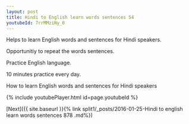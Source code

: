 ```yaml
---
layout: post
title: Hindi to English learn words sentences 54 
youtubeId: 7rrMMziNy_0
---
```

 
 
Helps to learn English words and sentences for Hindi speakers.

Opportunitiy to repeat the words sentences. 

Practice English language. 
 
10 minutes practice every day. 
 
How to learn English words and sentences for Hindi speakers 
 
{% include youtubePlayer.html id=page.youtubeId %}
 
 
[Next]({{ site.baseurl }}{% link  split1/_posts/2016-01-25-Hindi to english learn words sentences 878 .md%})
 
